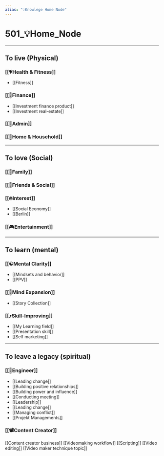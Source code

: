 ```yaml
---
alias: "💡Knowlege Home Node"
---
```

# 501_💡Home_Node

---
## To live (Physical)
### [[💗Health & Fitness]]
- [[Fitness]]

### [[💸Finance]]
- [[Investment finance product]] 
- [[Investment real-estate]]


### [[🔑Admin]]

### [[🏡Home & Household]]


---
## To love (Social)
### [[🎂Family]]

### [[🍻Friends & Social]]

### [[🔥Interest]]
- [[Social Economy]]
- [[Berlin]]

### [[🎮Entertainment]]

---
## To learn (mental)
### [[☯️Mental Clarity]]
- [[Mindsets and behavior]]
- [[PPV]]


### [[🌈Mind Expansion]]
- [[Story Collection]]

### [[⤴️Skill-Improving]]
- [[My Learning field]]
- [[Presentation skill]]
- [[Self marketing]]

---
## To leave a legacy (spiritual)
### [[💼Engineer]]
- [[Leading change]]
- [[Building positive relationships]]
- [[Building power and influence]]
- [[Conducting meeting]]
- [[Leadership]]
- [[Leading change]]
- [[Managing conflict]]
- [[Projekt Managements]]


### [[📽Content Creator]]
[[Content creator business]]
[[Videomaking workflow]]
	[[Scripting]]
	[[Video editing]]
	[[Video maker technique topic]]


